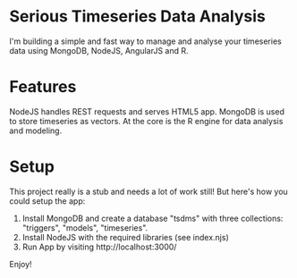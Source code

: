 
# Serious Timeseries Data Analysis #

I'm building a simple and fast way to manage and analyse your timeseries data using MongoDB, NodeJS, AngularJS and R.

# Features #

NodeJS handles REST requests and serves HTML5 app. MongoDB is used to store timeseries as vectors. At the core is the R engine for data analysis and modeling.

# Setup #

This project really is a stub and needs a lot of work still! But here's how you could setup the app:

1. Install MongoDB and create a database "tsdms" with three collections: "triggers", "models", "timeseries".
2. Install NodeJS with the required libraries (see index.njs)
3. Run App by visiting http://localhost:3000/

Enjoy!
